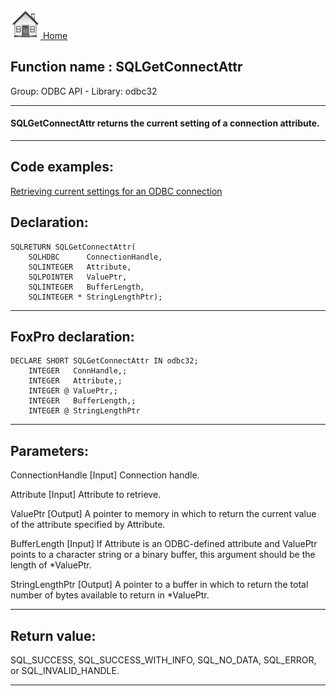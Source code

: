 [<img src="../../images/home.png"> Home ](https://github.com/VFPX/Win32API)  

## Function name : SQLGetConnectAttr
Group: ODBC API - Library: odbc32    
***  


#### SQLGetConnectAttr returns the current setting of a connection attribute.
***  


## Code examples:
[Retrieving current settings for an ODBC connection](../../samples/sample_292.md)  

## Declaration:
```foxpro  
SQLRETURN SQLGetConnectAttr(
	SQLHDBC      ConnectionHandle,
	SQLINTEGER   Attribute,
	SQLPOINTER   ValuePtr,
	SQLINTEGER   BufferLength,
	SQLINTEGER * StringLengthPtr);  
```  
***  


## FoxPro declaration:
```foxpro  
DECLARE SHORT SQLGetConnectAttr IN odbc32;
	INTEGER   ConnHandle,;
	INTEGER   Attribute,;
	INTEGER @ ValuePtr,;
	INTEGER   BufferLength,;
	INTEGER @ StringLengthPtr  
```  
***  


## Parameters:
ConnectionHandle 
[Input]
Connection handle. 

Attribute 
[Input]
Attribute to retrieve. 

ValuePtr 
[Output]
A pointer to memory in which to return the current value of the attribute specified by Attribute. 

BufferLength 
[Input]
If Attribute is an ODBC-defined attribute and ValuePtr points to a character string or a binary buffer, this argument should be the length of *ValuePtr. 

StringLengthPtr 
[Output]
A pointer to a buffer in which to return the total number of bytes available to return in *ValuePtr.   
***  


## Return value:
SQL_SUCCESS, SQL_SUCCESS_WITH_INFO, SQL_NO_DATA, SQL_ERROR, or SQL_INVALID_HANDLE.  
***  

